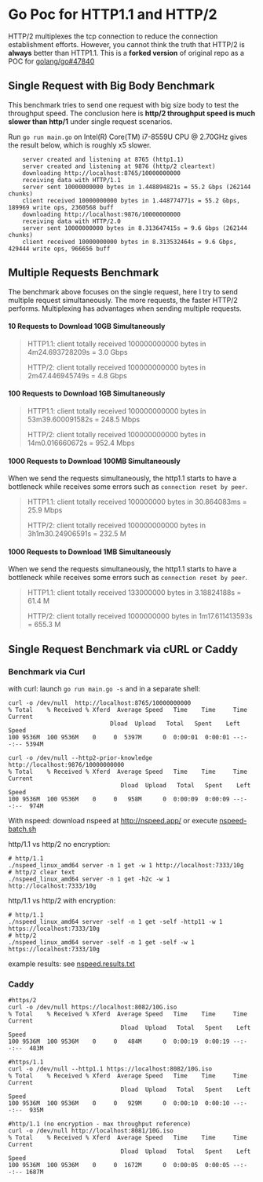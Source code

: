 # Go Poc for HTTP1.1 and HTTP/2

HTTP/2 multiplexes the tcp connection to reduce the connection establishment efforts.
However, you cannot think the truth that HTTP/2 is **always** better than HTTP1.1.
This is a **forked version** of original repo as a POC for [golang/go#47840](https://github.com/golang/go/issues/47840) 

## Single Request with Big Body Benchmark

This benchmark tries to send one request with big size body to test the throughput speed.
The conclusion here is **http/2 throughput speed is much slower than http/1** under single request scenarios.

Run `go run main.go` on Intel(R) Core(TM) i7-8559U CPU @ 2.70GHz gives the result below,
which is roughly x5 slower.

```
    server created and listening at 8765 (http1.1)
    server created and listening at 9876 (http/2 cleartext)
    downloading http://localhost:8765/10000000000
    receiving data with HTTP/1.1
    server sent 10000000000 bytes in 1.448894821s = 55.2 Gbps (262144 chunks)
    client received 10000000000 bytes in 1.448774771s = 55.2 Gbps, 189969 write ops, 2360568 buff 
    downloading http://localhost:9876/10000000000
    receiving data with HTTP/2.0
    server sent 10000000000 bytes in 8.313647415s = 9.6 Gbps (262144 chunks)
    client received 10000000000 bytes in 8.313532464s = 9.6 Gbps, 429444 write ops, 966656 buff 
```

## Multiple Requests Benchmark

The benchmark above focuses on the single request, here I try to send multiple request simultaneously.
The more requests, the faster HTTP/2 performs. Multiplexing has advantages when sending multiple requests. 

#### 10 Requests to Download 10GB  Simultaneously

> HTTP1.1: client totally received 100000000000 bytes in 4m24.693728209s = 3.0 Gbps
> 
> HTTP/2: client totally received 100000000000 bytes in 2m47.446945749s = 4.8 Gbps

#### 100 Requests to Download 1GB Simultaneously

> HTTP1.1: client totally received 100000000000 bytes in 53m39.600091582s = 248.5 Mbps
>
> HTTP/2: client totally received 100000000000 bytes in 14m0.016660672s = 952.4 Mbps

#### 1000 Requests to Download 100MB Simultaneously
When we send the requests simultaneously, the http1.1 starts to have a bottleneck 
while receives some errors such as `connection reset by peer`.

> HTTP1.1: client totally received 100000000 bytes in 30.864083ms = 25.9 Mbps
> 
> HTTP/2: client totally received 100000000000 bytes in 3h1m30.24906591s = 232.5 M

#### 1000 Requests to Download 1MB Simultaneously
When we send the requests simultaneously, the http1.1 starts to have a bottleneck
while receives some errors such as `connection reset by peer`.

> HTTP1.1: client totally received 133000000 bytes in 3.18824188s = 61.4 M
>
> HTTP/2: client totally received 1000000000 bytes in 1m17.611413593s = 655.3 M

## Single Request Benchmark via cURL or Caddy

### Benchmark via Curl


with curl: launch `go run main.go -s` and in a separate shell:

    curl -o /dev/null  http://localhost:8765/10000000000
    % Total    % Received % Xferd  Average Speed   Time    Time     Time  Current
                                 Dload  Upload   Total   Spent    Left  Speed
    100 9536M  100 9536M    0     0  5397M      0  0:00:01  0:00:01 --:--:-- 5394M    

    curl -o /dev/null --http2-prior-knowledge http://localhost:9876/10000000000
    % Total    % Received % Xferd  Average Speed   Time    Time     Time  Current
                                    Dload  Upload   Total   Spent    Left  Speed
    100 9536M  100 9536M    0     0   958M      0  0:00:09  0:00:09 --:--:--  974M

With nspeed: download nspeed at http://nspeed.app/
or execute [nspeed-batch.sh](nspeed-batch.sh)

http/1.1 vs http/2 no encryption:

    # http/1.1
    ./nspeed_linux_amd64 server -n 1 get -w 1 http://localhost:7333/10g
    # http/2 clear text
    ./nspeed_linux_amd64 server -n 1 get -h2c -w 1 http://localhost:7333/10g

http/1.1 vs http/2 with encryption:

    # http/1.1
    ./nspeed_linux_amd64 server -self -n 1 get -self -http11 -w 1 https://localhost:7333/10g
    # http/2
    ./nspeed_linux_amd64 server -self -n 1 get -self -w 1 https://localhost:7333/10g

example results: see [nspeed.results.txt](nspeed.results.txt)

### Caddy

    #https/2
    curl -o /dev/null https://localhost:8082/10G.iso
    % Total    % Received % Xferd  Average Speed   Time    Time     Time  Current
                                    Dload  Upload   Total   Spent    Left  Speed
    100 9536M  100 9536M    0     0   484M      0  0:00:19  0:00:19 --:--:--  483M

    #https/1.1
    curl -o /dev/null --http1.1 https://localhost:8082/10G.iso
    % Total    % Received % Xferd  Average Speed   Time    Time     Time  Current
                                    Dload  Upload   Total   Spent    Left  Speed
    100 9536M  100 9536M    0     0   929M      0  0:00:10  0:00:10 --:--:--  935M

    #http/1.1 (no encryption - max throughput reference)
    curl -o /dev/null http://localhost:8081/10G.iso
    % Total    % Received % Xferd  Average Speed   Time    Time     Time  Current
                                    Dload  Upload   Total   Spent    Left  Speed
    100 9536M  100 9536M    0     0  1672M      0  0:00:05  0:00:05 --:--:-- 1687M

